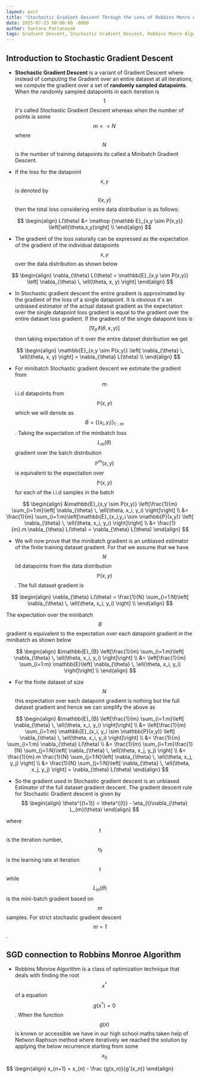 ```yaml
---
layout: post
title: "Stochastic Gradient Descent Through the Lens of Robbins Monro Algorithm"
date: 2025-07-23 00:00:00 -0000
author: Santanu Pattanayak
tags: Gradient Descent, Stochastic Gradient Descent, Robbins Monro Algorithm 
---
```


## Introduction to Stochastic Gradient Descent 

* **Stochastic Gradient Descent** is a variant of Gradient Descent where instead of computing the Gradient over an entire dataset at all iterations, we compute the gradient over a set of **randomly sampled datapoints**. When the randomly sampled datapoints in each iteration is $$1$$ it's called Stochastic Gradient Descent whereas when the number of points is some $$m << N$$ where $$N$$ is the number of training datapoints its called a Minibatch Gradient Descent.

* If the loss for the datapoint $$x,y$$ is denoted by $$l(x,y)$$ then the total loss considering entire data distribution is as follows:
  
$$
\begin{align}
L(\theta) &= \mathop {\mathbb E}_{x,y \sim P(x,y)} \left[\ell(\theta,x,y)\right] \\
\end{align}
$$

* The gradient of the loss naturally can be expressed as the expectation of the gradient of the individual datapoints $$x,y$$ over the data distribution as shown below

$$
\begin{align}
\nabla_{\theta} L(\theta) = \mathbb{E}_{x,y \sim P(x,y)} \left[ \nabla_{\theta} \, \ell(\theta, x, y) \right]
\end{align}
$$

* In Stochastic gradient descent the entire gradient is approximated by the gradient of the loss of a single datapoint. It is obvious it's an unbiased estimator of the actual dataset gradient as the expectation over the single datapoint loss gradient is equal to the gradient over the entire dataset loss gradient.
 If the gradient of the single datapoint loss is $$\left[ \nabla_{\theta} \, \ell(\theta, x, y) \right]$$ then taking expectation of it over the entire dataset distribution we get

$$
\begin{align}
\mathbb{E}_{x,y \sim P(x,y)} \left[ \nabla_{\theta} \, \ell(\theta, x, y) \right] = \nabla_{\theta} L(\theta) \\
\end{align}
$$

* For minibatch Stochastic gradient descent we estimate the gradient from $$m$$ i.i.d datapoints from $$\mathbb{P}(x,y)$$ which we will denote as $$B=\{(x_i,y_i)\}_{1:m}$$  . Taking the expectation of the minibatch loss $$L_m(\theta)$$ gradient over the batch distribution $$\mathbb{P}^{m}(x,y)$$ is equivalent to the expectation over $$\mathbb{P}(x,y)$$ for each of the i.i.d samples in the batch

$$
\begin{align}
&\mathbb{E}_{x,y \sim P(x,y)} \left[\frac{1}{m} \sum_{i=1:m}\left[ \nabla_{\theta} \, \ell(\theta, x_i, y_i) \right]\right] \\
&= \frac{1}{m} \sum_{i=1:m}\left[\mathbb{E}_{x_i,y_i \sim \mathbb{P}(x,y)} \left[ \nabla_{\theta} \, \ell(\theta, x_i, y_i) \right]\right] \\
&= \frac{1}{m}.m.\nabla_{\theta} L(\theta) = \nabla_{\theta} L(\theta) 
\end{align}
$$

* We will now prove that the minibatch gradient is an unbiased estimator of the finite training dataset gradient. For that we assume that we have $$N$$ iid datapoints from the data distribution $$\mathbb{P}(x,y)$$. The full dataset gradient is 

$$
\begin{align}
\nabla_{\theta} L(\theta)  = \frac{1}{N} \sum_{i=1:N}\left[ \nabla_{\theta} \, \ell(\theta, x_i, y_i) \right] \\
\end{align}
$$

The expectation over the minibatch $$B$$ gradient is equivalent to the expectation over each datapoint gradient in the minibatch as shown below

$$
\begin{align}
&\mathbb{E}_{B} \left[\frac{1}{m} \sum_{i=1:m}\left[ \nabla_{\theta} \, \ell(\theta, x_i, y_i) \right]\right] \\
&= \left[\frac{1}{m} \sum_{i=1:m} \mathbb{E}\left[ \nabla_{\theta} \, \ell(\theta, x_i, y_i) \right]\right] \\
\end{align}
$$

* For the finite dataset of size $$N$$ this expectation over each datapoint gradient is nothing but the full dataset gradient and hence we can simplify the above as 

$$
\begin{align}
&\mathbb{E}_{B} \left[\frac{1}{m} \sum_{i=1:m}\left[ \nabla_{\theta} \, \ell(\theta, x_i, y_i) \right]\right] \\
&= \left[\frac{1}{m} \sum_{i=1:m} \mathbb{E}_{x_i, y_i \sim \mathbb{P}(x,y)} \left[ \nabla_{\theta} \, \ell(\theta, x_i, y_i) \right]\right] \\
&= \frac{1}{m} \sum_{i=1:m} \nabla_{\theta} L(\theta)   \\
&= \frac{1}{m} \sum_{i=1:m}\frac{1}{N} \sum_{j=1:N}\left[ \nabla_{\theta} \, \ell(\theta, x_j, y_j) \right] \\
&= \frac{1}{m}.m \frac{1}{N} \sum_{j=1:N}\left[ \nabla_{\theta} \, \ell(\theta, x_j, y_j) \right] \\
&= \frac{1}{N} \sum_{j=1:N}\left[ \nabla_{\theta} \, \ell(\theta, x_j, y_j) \right] = \nabla_{\theta} L(\theta)
\end{align}
$$

* So the gradient used in Stochastic gradient descent is an unbiased Estimator of the full dataset gradient descent. The gradient descent rule for Stochastic Gradient descent is given by
$$
\begin{align}
\theta^{(t+1)} = \theta^{(t)} - \eta_{t}\nabla_{\theta} L_{m}(\theta)
\end{align}
$$

 where $$t$$ is the iteration number, $$\eta_{t}$$ is the learning rate at iteration $$t$$ while $$L_{m}(\theta)$$ is the mini-batch gradient based on $$m$$ samples. For strict stochastic gradient descent $$m= 1$$.

## SGD connection to Robbins Monroe Algorithm

* Robbins Monroe Algorithm is a class of optimization technique that deals with finding the root $$x^{*} $$ of a equation $$g(x^{*}) = 0$$. When the function $$g(x)$$ is known or accessible we have in our high school maths taken help of Netwon Raphson method where iteratively we reached the solution by applying the below recurrence starting from some $$x_0$$

$$
\begin{align}
x_{n+1} = x_{n} - \frac {g(x_n)}{g'(x_n)} 
\end{align}

 



 






